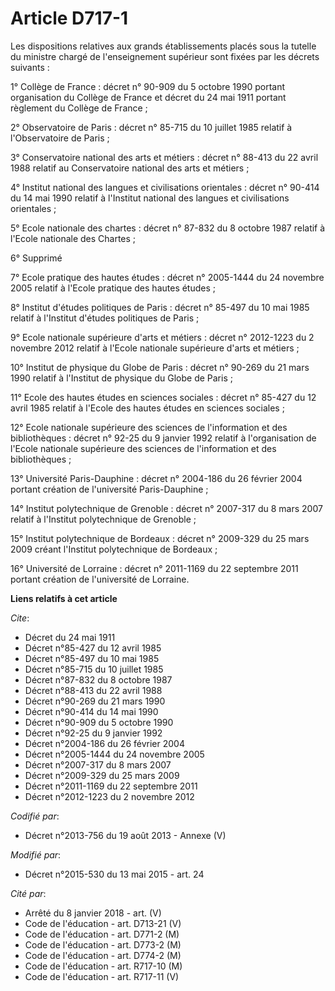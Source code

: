 # Article D717-1

Les dispositions relatives aux grands établissements placés sous la tutelle du ministre chargé de l'enseignement supérieur
sont fixées par les décrets suivants : 

1° Collège de France : décret n° 90-909 du 5 octobre 1990 portant organisation du Collège de France et décret du 24 mai 1911
portant règlement du Collège de France ; 

2° Observatoire de Paris : décret n° 85-715 du 10 juillet 1985 relatif à l'Observatoire de Paris ; 

3° Conservatoire national des arts et métiers : décret n° 88-413 du 22 avril 1988 relatif au Conservatoire national des arts
et métiers ; 

4° Institut national des langues et civilisations orientales : décret n° 90-414 du 14 mai 1990 relatif à l'Institut national
des langues et civilisations orientales ; 

5° Ecole nationale des chartes : décret n° 87-832 du 8 octobre 1987 relatif à l'Ecole nationale des Chartes ; 

6° Supprimé 

7° Ecole pratique des hautes études : décret n° 2005-1444 du 24 novembre 2005 relatif à l'Ecole pratique des hautes études ; 

8° Institut d'études politiques de Paris : décret n° 85-497 du 10 mai 1985 relatif à l'Institut d'études politiques de
Paris ; 

9° Ecole nationale supérieure d'arts et métiers : décret n° 2012-1223 du 2 novembre 2012 relatif à l'Ecole nationale
supérieure d'arts et métiers ; 

10° Institut de physique du Globe de Paris : décret n° 90-269 du 21 mars 1990 relatif à l'Institut de physique du Globe de
Paris ; 

11° Ecole des hautes études en sciences sociales : décret n° 85-427 du 12 avril 1985 relatif à l'Ecole des hautes études en
sciences sociales ; 

12° Ecole nationale supérieure des sciences de l'information et des bibliothèques : décret n° 92-25 du 9 janvier 1992 relatif
à l'organisation de l'Ecole nationale supérieure des sciences de l'information et des bibliothèques ; 

13° Université Paris-Dauphine : décret n° 2004-186 du 26 février 2004 portant création de l'université Paris-Dauphine ; 

14° Institut polytechnique de Grenoble : décret n° 2007-317 du 8 mars 2007 relatif à l'Institut polytechnique de Grenoble ; 

15° Institut polytechnique de Bordeaux : décret n° 2009-329 du 25 mars 2009 créant l'Institut polytechnique de Bordeaux ; 

16° Université de Lorraine : décret n° 2011-1169 du 22 septembre 2011 portant création de l'université de Lorraine.

**Liens relatifs à cet article**

_Cite_:

  - Décret du 24 mai 1911
  - Décret n°85-427 du 12 avril 1985
  - Décret n°85-497 du 10 mai 1985
  - Décret n°85-715 du 10 juillet 1985
  - Décret n°87-832 du 8 octobre 1987
  - Décret n°88-413 du 22 avril 1988
  - Décret n°90-269 du 21 mars 1990
  - Décret n°90-414 du 14 mai 1990
  - Décret n°90-909 du 5 octobre 1990
  - Décret n°92-25 du 9 janvier 1992
  - Décret n°2004-186 du 26 février 2004
  - Décret n°2005-1444 du 24 novembre 2005
  - Décret n°2007-317 du 8 mars 2007
  - Décret n°2009-329 du 25 mars 2009
  - Décret n°2011-1169 du 22 septembre 2011
  - Décret n°2012-1223 du 2 novembre 2012

_Codifié par_:

  - Décret n°2013-756 du 19 août 2013 -  Annexe (V)

_Modifié par_:

  - Décret n°2015-530 du 13 mai 2015 - art. 24

_Cité par_:

  - Arrêté du 8 janvier 2018 - art. (V)
  - Code de l'éducation - art. D713-21 (V)
  - Code de l'éducation - art. D771-2 (M)
  - Code de l'éducation - art. D773-2 (M)
  - Code de l'éducation - art. D774-2 (M)
  - Code de l'éducation - art. R717-10 (M)
  - Code de l'éducation - art. R717-11 (V)
